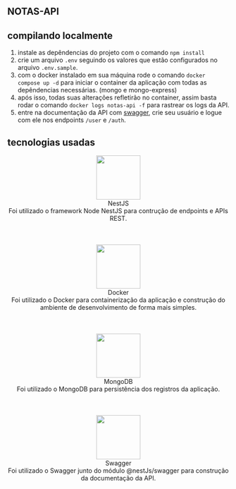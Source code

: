 ## NOTAS-API

## compilando localmente

1) instale as depêndencias do projeto com o comando ```npm install```
2) crie um arquivo ```.env``` seguindo os valores que estão configurados no arquivo ```.env.sample```.
3) com o docker instalado em sua máquina rode o comando ```docker compose up -d``` para iniciar o container da aplicação com todas as depêndencias necessárias. (mongo e mongo-express)
4) após isso, todas suas alterações refletirão no container, assim basta rodar o comando ```docker logs notas-api -f``` para rastrear os logs da API.
5) entre na documentação da API com [swagger](http://localhost:8080/swagger), crie seu usuário e logue com ele nos endpoints ```/user``` e ```/auth```.


## tecnologias usadas

<div align="center"> 
  <img src="https://cdn.jsdelivr.net/gh/devicons/devicon@latest/icons/nestjs/nestjs-original.svg" width=100 heigth=100 />
  <div>NestJS</div>
  <div>Foi utilizado o framework Node NestJS para contrução de endpoints e APIs REST.</div>
</div>

<br/>
<br/>
<br/>

<div align="center"> 
  <img src="https://cdn.jsdelivr.net/gh/devicons/devicon@latest/icons/docker/docker-original.svg" width=100 heigth=100 />
  <div>Docker</div>
  <div>Foi utilizado o Docker para containerização da aplicação e construção do ambiente de desenvolvimento de forma mais simples.</div>
</div>


<br/>
<br/>
<br/>


<div align="center"> 
  <img src="https://cdn.jsdelivr.net/gh/devicons/devicon@latest/icons/mongodb/mongodb-original-wordmark.svg" width=100 heigth=100 />
  <div>MongoDB</div>
  <div>Foi utilizado o MongoDB para persistência dos registros da aplicação.</div>
</div>
          
<br/>
<br/>
<br/>

<div align="center"> 
  <img src="https://cdn.jsdelivr.net/gh/devicons/devicon@latest/icons/swagger/swagger-original.svg"  width=100 heigth=100 />
  <div>Swagger</div>
  <div>Foi utilizado o Swagger junto do módulo @nestJs/swagger para construção da documentação da API.</div>
</div>

